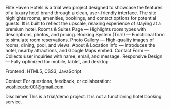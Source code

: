 Elite Haven Hotels is a trial web project designed to showcase the features of a luxury hotel brand through a clean, user-friendly interface. 
The site highlights rooms, amenities, bookings, and contact options for potential guests.
It is built to reflect the upscale, relaxing experience of staying at a premium hotel.
 Rooms & Suites Page — Highlights room types with descriptions, photos, and pricing.
 Booking System (Trial) — Functional form to simulate room reservations.
 Photo Gallery — High-quality images of rooms, dining, pool, and views.
 About & Location Info — Introduces the hotel, nearby attractions, and Google Maps embed.
 Contact Form — Collects user inquiries with name, email, and message.
 Responsive Design — Fully optimized for mobile, tablet, and desktop.

Frontend: HTML5, CSS3, JavaScript

Contact
 For questions, feedback, or collaboration:
 woshicoder001@gmail.com

Disclaimer
This is a trial/demo project. It is not a functioning hotel booking service.

